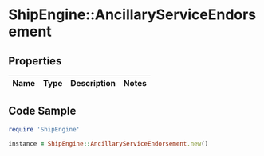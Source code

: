 # ShipEngine::AncillaryServiceEndorsement

## Properties

Name | Type | Description | Notes
------------ | ------------- | ------------- | -------------

## Code Sample

```ruby
require 'ShipEngine'

instance = ShipEngine::AncillaryServiceEndorsement.new()
```


